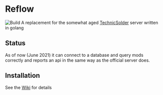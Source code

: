 # Reflow

![Build](https://github.com/Zaprit/Reflow/actions/workflows/main.yml/badge.svg)
A replacement for the somewhat aged [TechnicSolder](https://github.com/TechnicPack/TechnicSolder) server written in golang

## Status

As of now (June 2021) it can connect to a database and query mods correctly and reports an api in the same way as the official server does.

## Installation

See the [Wiki](https://github.com/Zaprit/Reflow/wiki) for details
